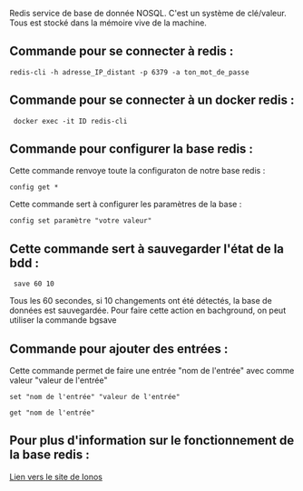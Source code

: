 Redis service de base de donnée NOSQL. C'est un système de clé/valeur. Tous est stocké dans la mémoire vive de la machine.

## Commande pour se connecter à redis : 

``` redis-cli -h adresse_IP_distant -p 6379 -a ton_mot_de_passe ```

## Commande pour se connecter à un docker redis : 

``` docker exec -it ID redis-cli```

## Commande pour configurer la base redis :

Cette commande renvoye toute la configuraton de notre base redis :

 ```config get * ```

Cette commande sert à configurer les paramètres de la base :

```config set paramètre "votre valeur"```

## Cette commande sert à sauvegarder l'état de la bdd :

``` save 60 10```

Tous les 60 secondes, si 10 changements ont été détectés, la base de données est sauvegardée.
Pour faire cette action en bachground, on peut utiliser la commande bgsave

## Commande pour ajouter des entrées : 

Cette commande permet de faire une entrée "nom de l'entrée" avec comme valeur "valeur de l'entrée"

``` set "nom de l'entrée" "valeur de l'entrée" ```

``` get "nom de l'entrée" ```

## Pour plus d'information sur le fonctionnement de la base redis :

[Lien vers le site de Ionos](https://www.ionos.fr/digitalguide/hebergement/aspects-techniques/redis-tutoriel/)

